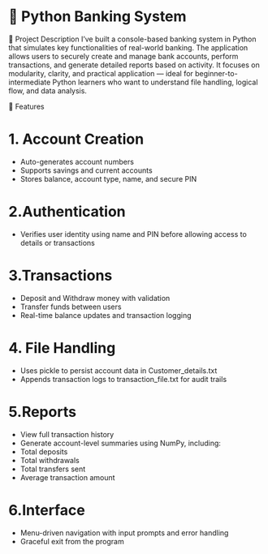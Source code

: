 # 🏦 Python Banking System

🔧 Project Description
I’ve built a console-based banking system in Python that simulates key functionalities of real-world banking. The application allows users to securely create and manage bank accounts, perform transactions, and generate detailed reports based on activity. It focuses on modularity, clarity, and practical application — ideal for beginner-to-intermediate Python learners who want to understand file handling, logical flow, and data analysis.

💼 Features
# 1. Account Creation
- Auto-generates account numbers
- Supports savings and current accounts
- Stores balance, account type, name, and secure PIN
  
# 2.Authentication
- Verifies user identity using name and PIN before allowing access to details or transactions
  
# 3.Transactions
- Deposit and Withdraw money with validation
- Transfer funds between users
- Real-time balance updates and transaction logging

# 4. File Handling
- Uses pickle to persist account data in Customer_details.txt
- Appends transaction logs to transaction_file.txt for audit trails
  
# 5.Reports
- View full transaction history
- Generate account-level summaries using NumPy, including:
- Total deposits
- Total withdrawals
- Total transfers sent
- Average transaction amount

# 6.Interface
- Menu-driven navigation with input prompts and error handling
- Graceful exit from the program



